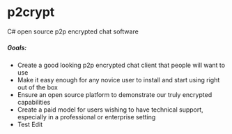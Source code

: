 # p2crypt
C# open source p2p encrypted chat software

##### Goals:

* Create a good looking p2p encrypted chat client that people will want to use
* Make it easy enough for any novice user to install and start using right out of the box
* Ensure an open source platform to demonstrate our truly encrypted capabilities
* Create a paid model for users wishing to have technical support, especially in a professional or enterprise setting
* Test Edit
